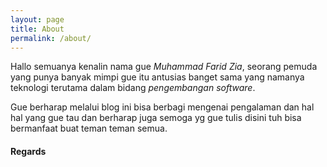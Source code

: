 ```yaml
---
layout: page
title: About
permalink: /about/
---
```


Hallo semuanya kenalin nama gue *Muhammad Farid Zia*, seorang pemuda yang punya banyak mimpi
gue itu antusias banget sama yang namanya teknologi terutama dalam bidang *pengembangan software*.

Gue berharap melalui blog ini bisa berbagi mengenai pengalaman dan hal hal yang gue tau
dan berharap juga semoga yg gue tulis disini tuh bisa bermanfaat buat teman teman semua.

#### Regards 
